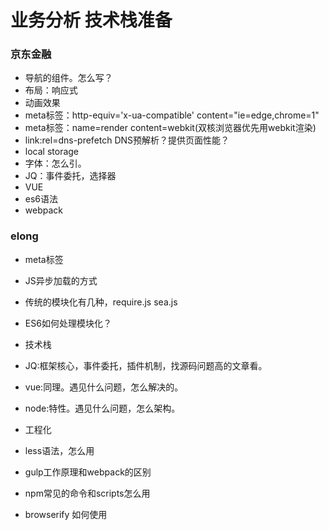 # 业务分析 技术栈准备

### 京东金融

* 导航的组件。怎么写？
* 布局：响应式
* 动画效果
* meta标签：http-equiv='x-ua-compatible' content="ie=edge,chrome=1"
* meta标签：name=render content=webkit(双核浏览器优先用webkit渲染)
* link:rel=dns-prefetch  DNS预解析？提供页面性能？
* local storage
* 字体：怎么引。
* JQ：事件委托，选择器
* VUE
* es6语法
* webpack

### elong

* meta标签
* JS异步加载的方式
* 传统的模块化有几种，require.js sea.js
* ES6如何处理模块化？

* 技术栈
* JQ:框架核心，事件委托，插件机制，找源码问题高的文章看。
* vue:同理。遇见什么问题，怎么解决的。
* node:特性。遇见什么问题，怎么架构。

* 工程化
* less语法，怎么用
* gulp工作原理和webpack的区别
* npm常见的命令和scripts怎么用
* browserify 如何使用